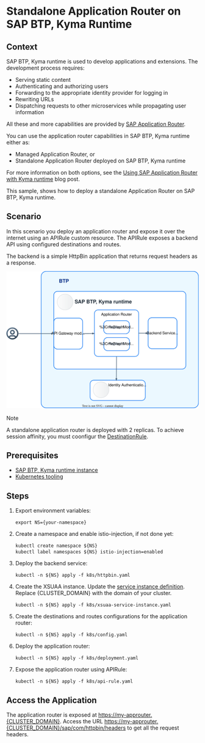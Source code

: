 # Standalone Application Router on SAP BTP, Kyma Runtime

## Context

SAP BTP, Kyma runtime is used to develop applications and extensions. The development process requires:

- Serving static content
- Authenticating and authorizing users
- Forwarding to the appropriate identity provider for logging in
- Rewriting URLs
- Dispatching requests to other microservices while propagating user information

All these and more capabilities are provided by [SAP Application Router](https://help.sap.com/products/BTP/65de2977205c403bbc107264b8eccf4b/01c5f9ba7d6847aaaf069d153b981b51.html).

You can use the application router capabilities in SAP BTP, Kyma runtime either as:

- Managed Application Router, or
- Standalone Application Router deployed on SAP BTP, Kyma runtime

For more information on both options, see the [Using SAP Application Router with Kyma runtime](https://blogs.sap.com/2021/12/09/using-sap-application-router-with-kyma-runtime/) blog post.

This sample, shows how to deploy a standalone Application Router on SAP BTP, Kyma runtime.

## Scenario

In this scenario you deploy an application router and expose it over the internet using an APIRule custom resource. The APIRule exposes a backend API using configured destinations and routes.

The backend is a simple HttpBin application that returns request headers as a response.

![scenario](assets/scenario.svg)

> [!Note]
> A standalone application router is deployed with 2 replicas. To achieve session affinity, you must coonfigur the [DestinationRule](k8s/deployment.yaml).

## Prerequisites

- [SAP BTP, Kyma runtime instance](../prerequisites/README.md#kyma)
- [Kubernetes tooling](../prerequisites/README.md#kubernetes)

## Steps

1. Export environment variables:

   ```shell
   export NS={your-namespace}
   ```

2. Create a namespace and enable istio-injection, if not done yet:

   ```shell
   kubectl create namespace ${NS}
   kubectl label namespaces ${NS} istio-injection=enabled
   ```

3. Deploy the backend service:

   ```shell
   kubectl -n ${NS} apply -f k8s/httpbin.yaml
   ```

4. Create the XSUAA instance. Update the [service instance definition](k8s/xsuaa-service-instance.yaml). Replace {CLUSTER_DOMAIN} with the domain of your cluster.

   ```shell
   kubectl -n ${NS} apply -f k8s/xsuaa-service-instance.yaml
   ```

5. Create the destinations and routes configurations for the application router:

   ```shell
   kubectl -n ${NS} apply -f k8s/config.yaml
   ```

6. Deploy the application router:

   ```shell
   kubectl -n ${NS} apply -f k8s/deployment.yaml
   ```

7. Expose the application router using APIRule:

   ```shell
   kubectl -n ${NS} apply -f k8s/api-rule.yaml
   ```

## Access the Application

The application router is exposed at <https://my-approuter.{CLUSTER_DOMAIN}>. Access the URL <https://my-approuter.{CLUSTER_DOMAIN}/sap/com/httpbin/headers> to get all the request headers.
